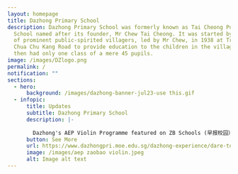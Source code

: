 ```yaml
---
layout: homepage
title: Dazhong Primary School
description: Dazhong Primary School was formerly known as Tai Cheong Public
  School named after its founder, Mr Chew Tai Cheong. It was started by a group
  of prominent public-spirited villagers, led by Mr Chew, in 1938 at Track 5
  Chua Chu Kang Road to provide education to the children in the village. It
  then had only one class of a mere 45 pupils.
image: /images/DZlogo.png
permalink: /
notification: ""
sections:
  - hero:
      background: /images/dazhong-banner-jul23-use this.gif
  - infopic:
      title: Updates
      subtitle: Dazhong Primary School
      description: |-
        
        Dazhong's AEP Violin Programme featured on ZB Schools (早报校园）!
      button: See More
      url: https://www.dazhongpri.moe.edu.sg/dazhong-experience/dare-to-learn/aesthetics/
      image: /images/aep zaobao violin.jpeg
      alt: Image alt text
---
```

